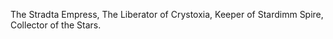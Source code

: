 The Stradta Empress, The Liberator of Crystoxia, Keeper of Stardimm Spire, Collector of the Stars. 
